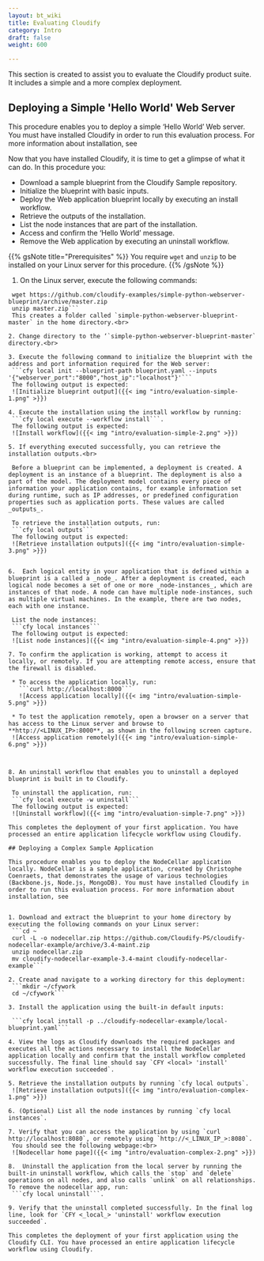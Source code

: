 ---layout: bt_wikititle: Evaluating Cloudifycategory: Introdraft: falseweight: 600---This section is created to assist you to evaluate the Cloudify product suite. It includes a simple and a more complex deployment.## Deploying a Simple 'Hello World' Web ServerThis procedure enables you to deploy a simple ‘Hello World’ Web server. You must have installed Cloudify in order to run this evaluation process. For more information about installation, see Now that you have installed Cloudify, it is time to get a glimpse of what it can do. In this procedure you:* Download a sample blueprint from the Cloudify Sample repository.* Initialize the blueprint with basic inputs.* Deploy the Web application blueprint locally by executing an install workflow.* Retrieve the outputs of the installation.* List the node instances that are part of the installation.* Access and confirm the ‘Hello World’ message.* Remove the Web application by executing an uninstall workflow.{{% gsNote title="Prerequisites" %}}You require `wget` and `unzip` to be installed on your Linux server for this procedure.{{% /gsNote %}}1. On the Linux server, execute the following commands:     ```cd ~      wget https://github.com/cloudify-examples/simple-python-webserver-blueprint/archive/master.zip      unzip master.zip```      This creates a folder called `simple-python-webserver-blueprint-master` in the home directory.<br>2. Change directory to the ‘`simple-python-webserver-blueprint-master` directory.<br>3. Execute the following command to initialize the blueprint with the address and port information required for the Web server:      ```cfy local init --blueprint-path blueprint.yaml --inputs '{"webserver_port":"8000","host_ip":"localhost"}'```      The following output is expected:      ![Initialize blueprint output]({{< img "intro/evaluation-simple-1.png" >}})4. Execute the installation using the install workflow by running:      ```cfy local execute --workflow install```.      The following output is expected:      ![Install workflow]({{< img "intro/evaluation-simple-2.png" >}})5. If everything executed successfully, you can retrieve the installation outputs.<br>   Before a blueprint can be implemented, a deployment is created. A deployment is an instance of a blueprint. The deployment is also a part of the model. The deployment model contains every piece of information your application contains, for example information set during runtime, such as IP addresses, or predefined configuration properties such as application ports. These values are called _outputs_.      To retrieve the installation outputs, run:      ```cfy local outputs```      The following output is expected:      ![Retrieve installation outputs]({{< img "intro/evaluation-simple-3.png" >}})6.  Each logical entity in your application that is defined within a blueprint is a called a _node_. After a deployment is created, each logical node becomes a set of one or more _node-instances_, which are instances of that node. A node can have multiple node-instances, such as multiple virtual machines. In the example, there are two nodes, each with one instance.      List the node instances:      ```cfy local instances```      The following output is expected:      ![List node instances]({{< img "intro/evaluation-simple-4.png" >}})7. To confirm the application is working, attempt to access it locally, or remotely. If you are attempting remote access, ensure that the firewall is disabled.         * To access the application locally, run:          ```curl http://localhost:8000```          ![Access application locally]({{< img "intro/evaluation-simple-5.png" >}})      * To test the application remotely, open a browser on a server that has access to the Linux server and browse to **http://<LINUX_IP>:8000**, as shown in the following screen capture.        ![Access application remotely]({{< img "intro/evaluation-simple-6.png" >}})8. An uninstall workflow that enables you to uninstall a deployed blueprint is built in to Cloudify.      To uninstall the application, run:      ```cfy local execute -w uninstall```      The following output is expected:      ![Uninstall workflow]({{< img "intro/evaluation-simple-7.png" >}})This completes the deployment of your first application. You have processed an entire application lifecycle workflow using Cloudify.## Deploying a Complex Sample ApplicationThis procedure enables you to deploy the NodeCellar application locally. NodeCellar is a sample application, created by Christophe Coenraets, that demonstrates the usage of various technologies (Backbone.js, Node.js, MongoDB). You must have installed Cloudify in order to run this evaluation process. For more information about installation, see 1. Download and extract the blueprint to your home directory by executing the following commands on your Linux server:      ```cd ~   curl -L -o nodecellar.zip https://github.com/Cloudify-PS/cloudify-nodecellar-example/archive/3.4-maint.zip      unzip nodecellar.zip      mv cloudify-nodecellar-example-3.4-maint cloudify-nodecellar-example```2. Create anad navigate to a working directory for this deployment:      ```mkdir ~/cfywork      cd ~/cfywork```3. Install the application using the built-in default inputs:      ```cfy local install -p ../cloudify-nodecellar-example/local-blueprint.yaml```4. View the logs as Cloudify downloads the required packages and executes all the actions necessary to install the NodeCellar application locally and confirm that the install workflow completed successfully. The final line should say `CFY <local> 'install' workflow execution succeeded`.5. Retrieve the installation outputs by running `cfy local outputs`.      ![Retrieve installation outputs]({{< img "intro/evaluation-complex-1.png" >}})6. (Optional) List all the node instances by running `cfy local instances`.7. Verify that you can access the application by using `curl http://localhost:8080`, or remotely using `http://<_LINUX_IP_>:8080`.      You should see the following webpage:<br>   ![Nodecellar home page]({{< img "intro/evaluation-complex-2.png" >}})8.  Uninstall the application from the local server by running the built-in uninstall workflow, which calls the `stop` and `delete` operations on all nodes, and also calls `unlink` on all relationships. To remove the nodecellar app, run:      ```cfy local uninstall```.9. Verify that the uninstall completed successfully. In the final log line, look for `CFY <_local_> 'uninstall' workflow execution succeeded`.This completes the deployment of your first application using the Cloudify CLI. You have processed an entire application lifecycle workflow using Cloudify.